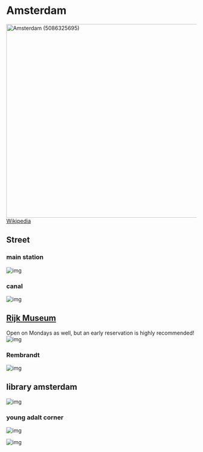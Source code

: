 # Amsterdam
<a title="Moyan Brenn from Italy, CC BY 2.0 &lt;https://creativecommons.org/licenses/by/2.0&gt;, via Wikimedia Commons" href="https://commons.wikimedia.org/wiki/File:Amsterdam_(5086325695).jpg"><img width="512" alt="Amsterdam (5086325695)" src="https://upload.wikimedia.org/wikipedia/commons/thumb/9/9a/Amsterdam_%285086325695%29.jpg/512px-Amsterdam_%285086325695%29.jpg?20180106224101"></a>
[Wikipedia](https://en.wikipedia.org/wiki/Amsterdam)  

## Street
### main station
![img](https://lh3.googleusercontent.com/d/1zqGm9JARSZBDb27HB_9ynjGgXaxc1lM1)
### canal
![img](https://lh3.googleusercontent.com/d/1gSrx2TBFJjpXxfSqz5XdctZ844W4q_ma)

## [Rijk Museum](https://www.rijksmuseum.nl/en)
Open on Mondays as well, but an early reservation is highly recommended!
![img](https://lh3.googleusercontent.com/d/1dCn13Y5v06g_ttj6vdYF0ZCvdD4og4xV)

### Rembrandt
![img](https://lh3.googleusercontent.com/d/1M9RhRsiZxldWz5hY003PFEzu3E6uGVuG)

## library amsterdam
![img](https://lh3.googleusercontent.com/d/1S0VYuitHzUa89216uMFf6YoRfwzxUtqI)
### young adalt corner
![img](https://lh3.googleusercontent.com/d/10GswCtGemiwAUuDOvIacYC2LpL5B_SKI)

![img](https://lh3.googleusercontent.com/d/1O2890zvbVv4TPnwcIG_Tps6eEMyu57d9)
